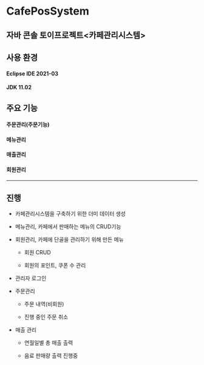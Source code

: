 # CafePosSystem

## 자바 콘솔 토이프로젝트<카페관리시스템>

## 사용 환경

#### Eclipse IDE 2021-03

#### JDK 11.02

## 주요 기능

#### 주문관리(주문기능)

#### 메뉴관리

#### 매출관리

#### 회원관리

---

## 진행

- 카페관리시스템을 구축하기 위한 더미 데이터 생성

- 메뉴관리, 카페에서 판매하는 메뉴의 CRUD기능

- 회원관리, 카페에 단골을 관리하기 위해 만든 메뉴

  - 회원 CRUD

  - 회원의 포인트, 쿠폰 수 관리

- 관리자 로그인

- 주문관리

  - 주문 내역(비회원)

  - 진행 중인 주문 취소

- 매출 관리

  - 연월일별 총 매출 출력

  - 음료 판매량 출력 진행중
